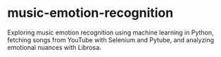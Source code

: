 # music-emotion-recognition
Exploring music emotion recognition using machine learning in Python, fetching songs from YouTube with Selenium and Pytube, and analyzing emotional nuances with Librosa.
